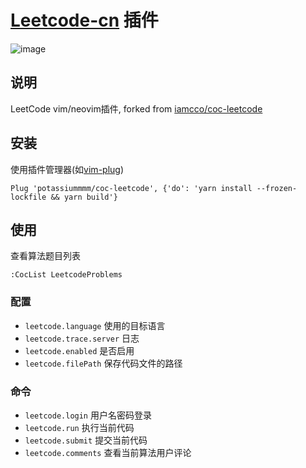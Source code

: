 # [Leetcode-cn](https://leetcode-cn.com) 插件

![image](https://user-images.githubusercontent.com/5492542/82134259-a73b0c00-9828-11ea-9c73-e4ab21c61351.png)

## 说明
LeetCode vim/neovim插件, forked from [iamcco/coc-leetcode](https://github.com/iamcco/coc-leetcode)

## 安装

使用插件管理器(如[vim-plug](https://github.com/junegunn/vim-plug))
```vim
Plug 'potassiummmm/coc-leetcode', {'do': 'yarn install --frozen-lockfile && yarn build'}
```

## 使用

查看算法题目列表

```vim
:CocList LeetcodeProblems
```

### 配置

- `leetcode.language` 使用的目标语言
- `leetcode.trace.server` 日志
- `leetcode.enabled` 是否启用
- `leetcode.filePath` 保存代码文件的路径

### 命令

- `leetcode.login` 用户名密码登录
- `leetcode.run` 执行当前代码
- `leetcode.submit` 提交当前代码
- `leetcode.comments` 查看当前算法用户评论


